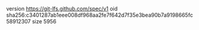 version https://git-lfs.github.com/spec/v1
oid sha256:c3401287ab1eee008df968aa2fe7f642d7f35e3bea90b7a9198665fc58912307
size 5956
